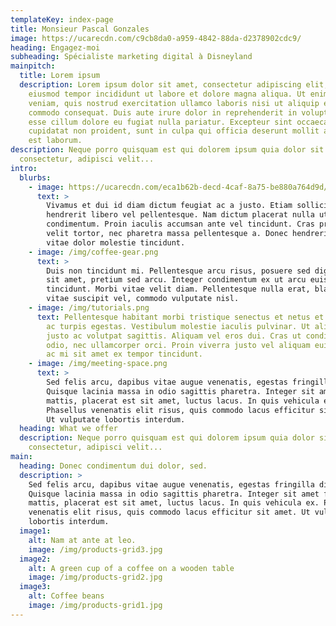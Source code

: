```yaml
---
templateKey: index-page
title: Monsieur Pascal Gonzales
image: https://ucarecdn.com/c9cb8da0-a959-4842-88da-d2378902cdc9/
heading: Engagez-moi
subheading: Spécialiste marketing digital à Disneyland
mainpitch:
  title: Lorem ipsum
  description: Lorem ipsum dolor sit amet, consectetur adipiscing elit, sed do
    eiusmod tempor incididunt ut labore et dolore magna aliqua. Ut enim ad minim
    veniam, quis nostrud exercitation ullamco laboris nisi ut aliquip ex ea
    commodo consequat. Duis aute irure dolor in reprehenderit in voluptate velit
    esse cillum dolore eu fugiat nulla pariatur. Excepteur sint occaecat
    cupidatat non proident, sunt in culpa qui officia deserunt mollit anim id
    est laborum.
description: Neque porro quisquam est qui dolorem ipsum quia dolor sit amet,
  consectetur, adipisci velit...
intro:
  blurbs:
    - image: https://ucarecdn.com/eca1b62b-decd-4caf-8a75-be880a764d9d/
      text: >
        Vivamus et dui id diam dictum feugiat ac a justo. Etiam sollicitudin
        hendrerit libero vel pellentesque. Nam dictum placerat nulla ut
        condimentum. Proin iaculis accumsan ante vel tincidunt. Cras pretium
        velit tortor, nec pharetra massa pellentesque a. Donec hendrerit augue
        vitae dolor molestie tincidunt.
    - image: /img/coffee-gear.png
      text: >
        Duis non tincidunt mi. Pellentesque arcu risus, posuere sed dignissim
        sit amet, pretium sed arcu. Integer condimentum ex ut arcu euismod
        tincidunt. Morbi vitae velit diam. Pellentesque nulla erat, blandit
        vitae suscipit vel, commodo vulputate nisl.
    - image: /img/tutorials.png
      text: Pellentesque habitant morbi tristique senectus et netus et malesuada fames
        ac turpis egestas. Vestibulum molestie iaculis pulvinar. Ut aliquet
        justo ac volutpat sagittis. Aliquam vel eros dui. Cras ut condimentum
        odio, nec ullamcorper orci. Proin viverra justo vel aliquam euismod. Nam
        ac mi sit amet ex tempor tincidunt.
    - image: /img/meeting-space.png
      text: >
        Sed felis arcu, dapibus vitae augue venenatis, egestas fringilla diam.
        Quisque lacinia massa in odio sagittis pharetra. Integer sit amet felis
        mattis, placerat est sit amet, luctus lacus. In quis vehicula ex.
        Phasellus venenatis elit risus, quis commodo lacus efficitur sit amet.
        Ut vulputate lobortis interdum.
  heading: What we offer
  description: Neque porro quisquam est qui dolorem ipsum quia dolor sit amet,
    consectetur, adipisci velit...
main:
  heading: Donec condimentum dui dolor, sed.
  description: >
    Sed felis arcu, dapibus vitae augue venenatis, egestas fringilla diam.
    Quisque lacinia massa in odio sagittis pharetra. Integer sit amet felis
    mattis, placerat est sit amet, luctus lacus. In quis vehicula ex. Phasellus
    venenatis elit risus, quis commodo lacus efficitur sit amet. Ut vulputate
    lobortis interdum.
  image1:
    alt: Nam at ante at leo.
    image: /img/products-grid3.jpg
  image2:
    alt: A green cup of a coffee on a wooden table
    image: /img/products-grid2.jpg
  image3:
    alt: Coffee beans
    image: /img/products-grid1.jpg
---
```


